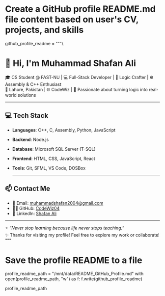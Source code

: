 # Create a GitHub profile README.md file content based on user's CV, projects, and skills

github_profile_readme = """\
# 👋 Hi, I'm Muhammad Shafan Ali

🎓 CS Student @ FAST-NU | 💻 Full-Stack Developer | 🧠 Logic Crafter | ⚙️ Assembly & C++ Enthusiast  
📍 Lahore, Pakistan | 🌐 CodeWiz | 🚀 Passionate about turning logic into real-world solutions

---
## 💻 Tech Stack

- **Languages**: C++, C, Assembly, Python, JavaScript
- **Backend**: Node.js
- **Database**: Microsoft SQL Server (T-SQL)
- **Frontend**: HTML, CSS, JavaScript, React
- **Tools**: Git, SFML, VS Code, DOSBox

  ---

## 📫 Contact Me

- 📧 Email: [muhammadshafan2004@gmail.com](mailto:muhammadshafan2004@gmail.com)
- 🧑‍💻 GitHub: [CodeWiz04](https://github.com/CodeWiz04)
- 🔗 LinkedIn: [Shafan Ali](https://www.linkedin.com/in/muhammad-shafan-7b0053308/)

---

⭐️ _“Never stop learning because life never stops teaching.”_  
✨ Thanks for visiting my profile! Feel free to explore my work or collaborate!
"""
# Save the profile README to a file
profile_readme_path = "/mnt/data/README_GitHub_Profile.md"
with open(profile_readme_path, "w") as f:
    f.write(github_profile_readme)

profile_readme_path
